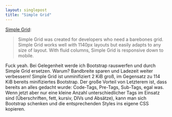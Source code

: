 ```yaml
---
layout: singlepost
title: "Simple Grid"
---
```


[Simple Grid](http://thisisdallas.github.com/Simple-Grid/):

> Simple Grid was created for developers who need a barebones grid. Simple Grid works well with 1140px layouts but easily adapts to any size of layout. With fluid columns, Simple Grid is responsive down to mobile.

Fuck yeah. Bei Gelegenheit werde ich Bootstrap rauswerfen und durch Simple Grid ersetzen. Warum? Bandbreite sparen und Ladezeit weiter verbessern! Simple Grid ist unminifiziert 2 KiB groß, im Gegensatz zu 114 KiB bereits minifiziertes Bootstrap. Der große Vorteil von Letzterem ist, dass bereits an alles gedacht wurde: Code-Tags, Pre-Tags, Sub-Tags, egal was. Wenn jetzt aber nur eine kleine Anzahl unterschiedlicher Tags im Einsatz sind (Überschriften, fett, kursiv, DIVs und Absätze), kann man sich Bootstrap schenken und die entsprechenden Styles ins eigene CSS kopieren.